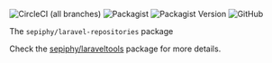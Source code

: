 ![CircleCI (all branches)](https://img.shields.io/circleci/project/github/sepiphy/laraveltools.svg)
![Packagist](https://img.shields.io/packagist/dt/sepiphy/laravel-repositories.svg)
![Packagist Version](https://img.shields.io/packagist/v/sepiphy/laravel-repositories.svg?label=version)
![GitHub](https://img.shields.io/github/license/sepiphy/laravel-repositories.svg)

The `sepiphy/laravel-repositories` package

Check the [sepiphy/laraveltools](https://github.com/sepiphy/laraveltools) package for more details.
